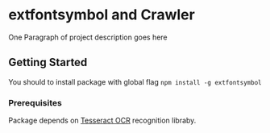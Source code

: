 # extfontsymbol and Crawler

One Paragraph of project description goes here

## Getting Started

You should to install package with global flag `npm install -g extfontsymbol`

### Prerequisites

Package depends on [Tesseract OCR](https://github.com/tesseract-ocr/tesseract) recognition libraby.
